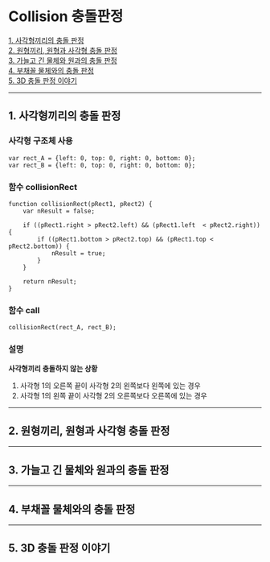 #  Collision 충돌판정
[1. 사각형끼리의 충돌 판정](#1-사각형끼리의-충돌-판정)  
[2. 원형끼리, 원형과 사각형 충돌 판정](#2-원형끼리-원형과-사각형-충돌-판정)  
[3. 가늘고 긴 물체와 원과의 충돌 판정](#3-가늘고-긴-물체와-원과의-충돌-판정)  
[4. 부채꼴 물체와의 충돌 판정](#4-부채꼴-물체와의-충돌-판정)  
[5. 3D 충돌 판정 이야기](#5-3d-충돌-판정-이야기)

---

## 1. 사각형끼리의 충돌 판정

### 사각형 구조체 사용
```
var rect_A = {left: 0, top: 0, right: 0, bottom: 0};
var rect_B = {left: 0, top: 0, right: 0, bottom: 0};
```

### 함수 collisionRect

```
function collisionRect(pRect1, pRect2) {
	var nResult = false;

	if ((pRect1.right > pRect2.left) && (pRect1.left  < pRect2.right)) {
		if ((pRect1.bottom > pRect2.top) && (pRect1.top < pRect2.bottom)) {
			nResult = true;
		}
	}

	return nResult;
}
```

### 함수 call
```
collisionRect(rect_A, rect_B);
```

### 설명

**사각형끼리 충돌하지 않는 상황**

1. 사각형 1의 오른쪽 끝이 사각형 2의 왼쪽보다 왼쪽에 있는 경우
2. 사각형 1의 왼쪽 끝이 사각형 2의 오른쪽보다 오른쪽에 있는 경우



---

## 2. 원형끼리, 원형과 사각형 충돌 판정

---

## 3. 가늘고 긴 물체와 원과의 충돌 판정

---

## 4. 부채꼴 물체와의 충돌 판정

---

## 5. 3D 충돌 판정 이야기